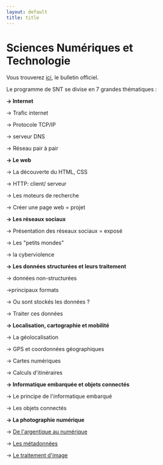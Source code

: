 ```yaml
---
layout: default
title: title
---
```


# Sciences Numériques et Technologie

Vous trouverez [ici](BO.pdf), le bulletin officiel.

Le programme de SNT se divise en 7 grandes thématiques :

**-> Internet**

-> Trafic internet

-> Protocole TCP/IP

-> serveur DNS

-> Réseau pair à pair



**-> Le web**

-> La découverte du  HTML, CSS 

-> HTTP: client/ serveur

-> Les moteurs de recherche

-> Créer une page web = projet



**-> Les réseaux sociaux**

-> Présentation des réseaux sociaux = exposé

-> Les "petits mondes"

-> la cyberviolence



**-> Les données structurées et leurs traitement**

-> données non-structurées 

->principaux formats

-> Ou sont stockés les données ?

-> Traiter ces données



**-> Localisation, cartographie et mobilité**

-> La géolocalisation

-> GPS et coordonnées géographiques

-> Cartes numériques

-> Calculs d'itinéraires



**-> Informatique embarquée et objets connectés**

-> Le principe de l'informatique embarqué

-> Les objets connectés



**-> La photographie numérique**

-> [De l'argentique au numérique](/Seconde/de_l_argentique_au_numerique.html)

-> [Les métadonnées](/Seconde/les_metadonnees.html)

-> [Le traitement d'image](/Seconde/traitement_image.html)





